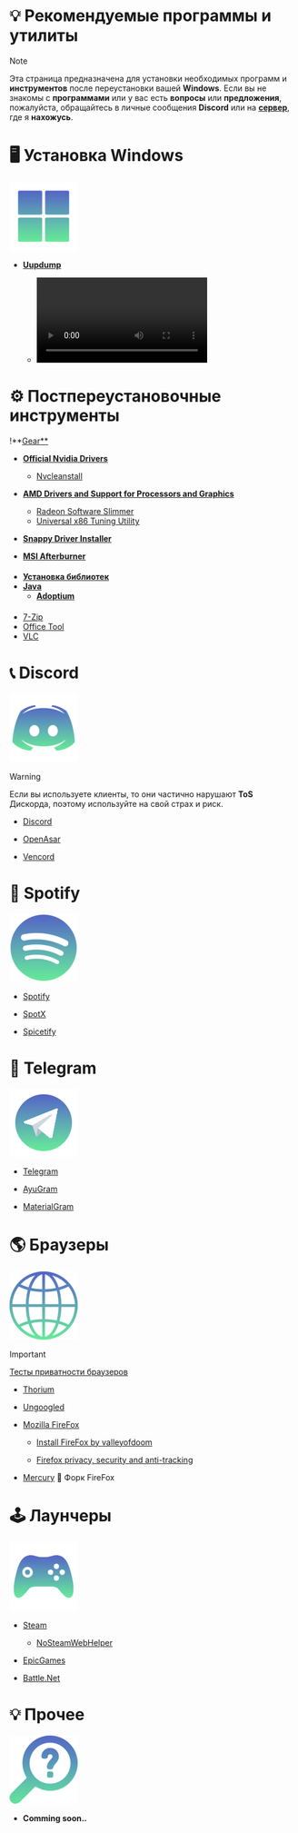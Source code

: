 # 💡 Рекомендуемые программы и утилиты
> [!Note]
> Эта страница предназначена для установки необходимых программ и **инструментов** после переустановки вашей **Windows**. Если вы не знакомы с **программами** или у вас есть **вопросы** или **предложения**, пожалуйста, обращайтесь в личные сообщения **Discord** или на **[сервер](https://discord.com/invite/YzY5PrXD5c)**, где я **нахожусь**.

# 🖥️ Установка Windows

![win](https://github.com/Seniroad/Computer-RU-Setup-guide/blob/main/docs/win.png)

- [**Uupdump**](https://uupdump.net/)

  - ![Гайд по установке](/docs/uupdump_guide.mp4)

# ⚙️ Постпереустановочные инструменты

!**[Gear**](https://github.com/Seniroad/Computer-RU-Setup-guide/blob/main/docs/gear120.png)

- [**Official Nvidia Drivers**](https://www.nvidia.com/en-us/drivers/)

  - [Nvcleanstall](https://nvcleanstall.net/)

- [**AMD Drivers and Support for Processors and Graphics**](https://www.amd.com/en/support/download/drivers.html)

  - [Radeon Software Slimmer](https://github.com/GSDragoon/RadeonSoftwareSlimmer)
  - [Universal x86 Tuning Utility](https://amdaputuningutility.com/)
- [**Snappy Driver Installer**](https://github.com/Seniroad/Computer-RU-Setup-guide/blob/main/guide/Windows_Optimization.md#%D1%83%D1%81%D1%82%D0%B0%D0%BD%D0%BE%D0%B2%D0%BA%D0%B0-%D0%B4%D1%80%D0%B0%D0%B9%D0%B2%D0%B5%D1%80%D0%BE%D0%B2)
- [**MSI Afterburner**](https://www.msi.com/Landing/afterburner/graphics-cards)
####
- [**Установка библиотек**](https://github.com/Seniroad/Computer-RU-Setup-guide/blob/main/guide/Windows_Optimization.md#%D1%83%D1%81%D1%82%D0%B0%D0%BD%D0%BE%D0%B2%D0%BA%D0%B0-%D0%B1%D0%B8%D0%B1%D0%BB%D0%B8%D0%BE%D1%82%D0%B5%D0%BA)
- [**Java**](https://www.java.com/download/ie_manual.jsp)
  - [**Adoptium**](https://adoptium.net/)
####
- [7-Zip](https://github.com/Seniroad/Computer-RU-Setup-guide/blob/main/guide/Windows_Optimization.md#%D1%83%D1%81%D1%82%D0%B0%D0%BD%D0%BE%D0%B2%D0%BA%D0%B0-7-zip)
- [Office Tool](https://github.com/YerongAI/Office-Tool)
- [VLC](https://www.videolan.org/)

# 📞 Discord

![Discord logo](/docs/discord_update.png)

> [!WARNING]
> Если вы используете клиенты, то они частично нарушают **ToS** Дискорда, поэтому используйте на свой страх и риск.

- [Discord](https://discord.com/)

- [OpenAsar](https://openasar.dev/) 

- [Vencord](https://vencord.dev/) 

# 🎵 Spotify

![Spotify logo](/docs/spotify.png)

- [Spotify](https://www.spotify.com/de-en/download/other/)

- [SpotX](https://github.com/SpotX-Official/SpotX) 

- [Spicetify](https://spicetify.app/)

# 📘 Telegram

![Telegramlogo](/docs/telegram120.png)

- [Telegram](https://desktop.telegram.org/)

- [AyuGram](https://github.com/AyuGram/AyuGramDesktop)

- [MaterialGram](https://github.com/kukuruzka165/materialgram)

# 🌎 Браузеры

![Browser logo](/docs/browser.png)

> [!Important]
> [Тесты приватности браузеров](https://privacytests.org/) 

- [Thorium](https://www.majorgeeks.com/files/details/thorium_browser.html)

- [Ungoogled](https://github.com/ungoogled-software/ungoogled-chromium-windows/releases)

- [Mozilla FireFox](https://www.mozilla.org/en-US/firefox/new/)

  - [Install FireFox by valleyofdoom](https://github.com/Seniroad/Computer-RU-Setup-guide/blob/main/files/install-firefox_by_amit.ps1)

  - [Firefox privacy, security and anti-tracking](https://github.com/arkenfox/user.js)

- [Mercury](https://github.com/Alex313031/Mercury/releases/tag/v.129.0.2) 🔹 Форк FireFox

# 🕹️ Лаунчеры

![Game logo](/docs/gaming_logo.png)

- [Steam](https://store.steampowered.com/about/)

  - [NoSteamWebHelper](https://github.com/Aetopia/NoSteamWebHelper) 

- [EpicGames](https://store.epicgames.com/en-US/)

- [Battle.Net](https://us.shop.battle.net/ru-ru)

# 💡 Прочее

![Other](https://github.com/Seniroad/Computer-RU-Setup-guide/blob/main/docs/other.png)

- **Comming soon..**
